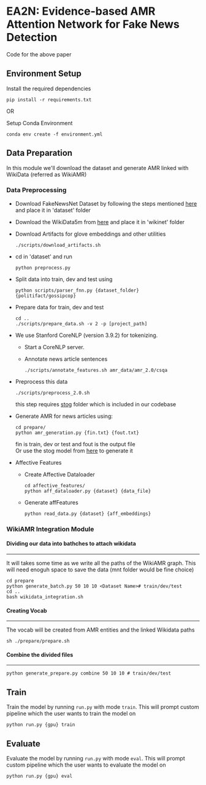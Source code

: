 # EA2N: Evidence-based AMR Attention Network for Fake News Detection
Code for the above paper

## Environment Setup

Install the required dependencies

``` 
pip install -r requirements.txt
```

OR

Setup Conda Environment

```
conda env create -f environment.yml
```

## Data Preparation
In this module we'll download the dataset and generate AMR linked with WikiData (referred as WikiAMR)
### Data Preprocessing
- Download FakeNewsNet Dataset by following the steps mentioned [here](https://github.com/KaiDMML/FakeNewsNet) and place it in 'dataset' folder

- Download the WikiData5m from [here](https://pykeen.readthedocs.io/en/stable/api/pykeen.datasets.Wikidata5M.html) and place it in 'wikinet' folder

- Download Artifacts for glove embeddings and other utilities
    ```
    ./scripts/download_artifacts.sh
    ```

- cd in 'dataset' and run
    ```
    python preprocess.py
    ```
- Split data into train, dev and test using
    ```
    python scripts/parser_fnn.py {dataset_folder} {politifact/gossipcop}
    ```
- Prepare data for train, dev and test
    ```
    cd ..
    ./scripts/prepare_data.sh -v 2 -p [project_path]
    ```
- We use Stanford CoreNLP (version 3.9.2) for tokenizing.

    - Start a CoreNLP server.

    - Annotate news article sentences
        ```
        ./scripts/annotate_features.sh amr_data/amr_2.0/csqa
        ```
- Preprocess this data
    ```
    ./scripts/preprocess_2.0.sh
    ```
    this step requires [stog](https://github.com/sheng-z/stog) folder which is included in our codebase
- Generate AMR for news articles using:
    ```
    cd prepare/
    python amr_generation.py {fin.txt} {fout.txt}
    ```
    fin is train, dev or test and fout is the output file\
    Or use the stog model from [here](https://github.com/sheng-z/stog) to generate it
- Affective Features
    - Create Affective Dataloader
        ```
        cd affective_features/
        python aff_dataloader.py {dataset} {data_file}
        ```
    - Generate affFeatures
        ```
        python read_data.py {dataset} {aff_embeddings}
        ```
### WikiAMR Integration Module
#### Dividing our data into bathches to attach wikidata
---
It will takes some time as we write all the paths of the WikiAMR graph. This will need enoguh space to save the data (mnt folder would be fine choice)
```
cd prepare
python generate_batch.py 50 10 10 <Dataset Name># train/dev/test
cd ..
bash wikidata_integration.sh
```
#### Creating Vocab
---
The vocab will be created from AMR entities and the linked Wikidata paths
```
sh ./prepare/prepare.sh
```
#### Combine the divided files
---
```
python generate_prepare.py combine 50 10 10 # train/dev/test
```

## Train

Train the model by running `run.py` with mode `train`. This will prompt custom pipeline which the user wants to train the model on
```
python run.py {gpu} train
```
## Evaluate

Evaluate the model by running `run.py` with mode `eval`. This will prompt custom pipeline which the user wants to evaluate the model on
```
python run.py {gpu} eval
```
<!-- We have taken help from the [ACP_CSQA](https://github.com/dlawjddn803/ACP_CSQA/tree/master) github repository.--!>
